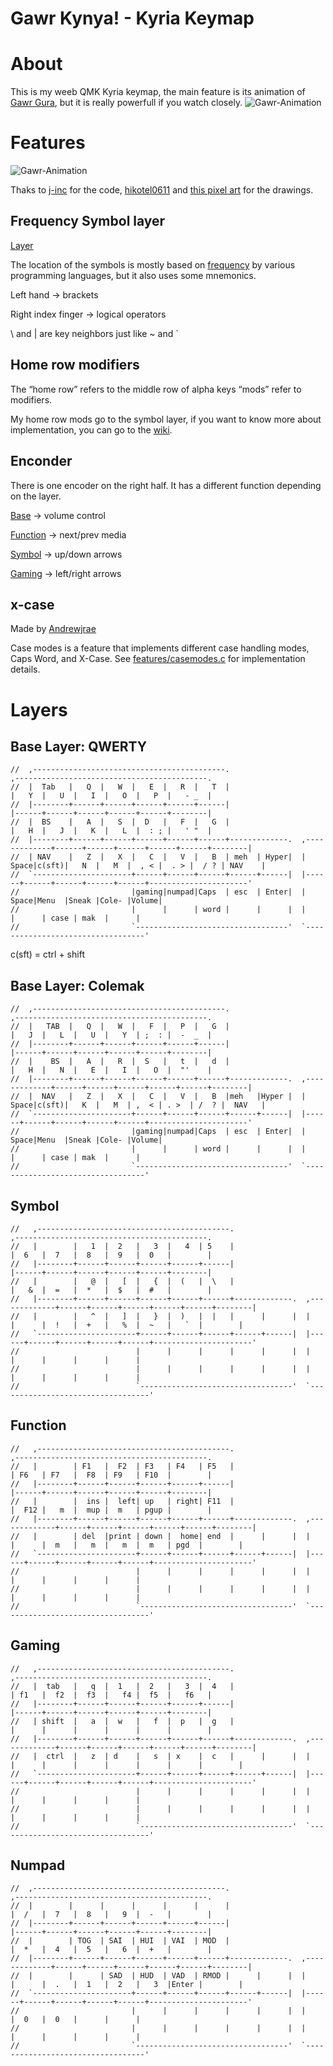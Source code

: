 # Gawr Kynya! - Kyria Keymap

# About
This is my weeb QMK Kyria keymap, the main feature is its animation of [Gawr Gura](https://twitter.com/gawrgura), but it is really powerfull if you watch closely.
![Gawr-Animation](img/kyria.png)

# Features 

![Gawr-Animation](img/gawr.gif)

Thaks to [j-inc](https://www.reddit.com/r/olkb/comments/h00a8b/i_made_an_oled_animation_of_bongo_cat_that/) for the code, [hikotel0611](https://danbooru.donmai.us/posts/4196461) and [this pixel art](https://www.pinterest.fr/pin/373095150361478394/) for the drawings.
## Frequency Symbol layer 
[Layer](#Symbol) 

The location of the symbols is mostly based on [frequency](http://xahlee.info/comp/computer_language_char_distribution.html) by various programming languages, but it also uses some mnemonics. 

Left hand -> brackets 

Right index finger -> logical operators 

 \ and | are key neighbors just like ~ and `

## Home row modifiers
The “home row” refers to the middle row of alpha keys “mods” refer to modifiers.

My home row mods go to the symbol layer, if you want to know more about implementation, you can go to the [wiki](https://precondition.github.io/home-row-mods).

## Enconder

There is one encoder on the right half. It has a different function depending on the layer.

[Base](#Layers) -> volume control

[Function](#Function) -> next/prev media 

[Symbol](#Symbol) -> up/down arrows

[Gaming](#Gaming) -> left/right arrows

## x-case 

Made by [Andrewjrae](https://github.com/andrewjrae/kyria-keymap#case-modes)

Case modes is a feature that implements different case handling modes, Caps Word, and X-Case. See [features/casemodes.c](features/casemodes.c) for implementation details.

# Layers 
## Base Layer: QWERTY 
```
//  ,-------------------------------------------.                              ,-------------------------------------------.
//  |  Tab   |   Q  |   W  |   E  |   R  |   T  |                              |   Y  |   U  |   I  |   O  |   P  |   - _  |
//  |--------+------+------+------+------+------|                              |------+------+------+------+------+--------|
//  |  BS    |   A  |   S  |  D   |   F  |   G  |                              |   H  |   J  |   K  |   L  |  : ; |   ' "  |
//  |--------+------+------+------+------+------+-------------.  ,-------------+------+------+------+------+------+--------|
//  | NAV    |   Z  |   X  |   C  |   V  |   B  | meh  | Hyper|  | Space|c(sft)|   N  |   M  |  , < |  . > |  / ? | NAV    |
//  `----------------------+------+------+------+------+------|  |------+------+------+------+------+----------------------'
//                         |gaming|numpad|Caps  | esc  | Enter|  | Space|Menu  |Sneak |Cole- |Volume|    
//                         |      |      | word |      |      |  |      |      | case | mak  |      |          
//                         `----------------------------------'  `----------------------------------'    
```

c(sft) = ctrl + shift

## Base Layer: Colemak 

```
//  ,-------------------------------------------.                              ,-------------------------------------------.
//  |   TAB  |   Q  |   W  |   F  |   P  |   G  |                              |   J  |   L  |   U  |   Y  | ;  : |  -  _  |
//  |--------+------+------+------+------+------|                              |------+------+------+------+------+--------|
//  |    BS  |   A  |   R  |  S   |   t  |   d  |                              |   H  |   N  |   E  |   I  |   O  |  "'    |
//  |--------+------+------+------+------+------+-------------.  ,-------------+------+------+------+------+------+--------|
//  |  NAV   |   Z  |   X  |   C  |   V  |   B  |meh   |Hyper |  | Space|c(sft)|   K  |   M  | ,  < | . >  | /  ? |  NAV   |
//  `----------------------+------+------+------+------+------|  |------+------+------+------+------+----------------------'
//                         |gaming|numpad|Caps  | esc  | Enter|  | Space|Menu  |Sneak |Cole- |Volume|    
//                         |      |      | word |      |      |  |      |      | case | mak  |      |          
//                         `----------------------------------'  `----------------------------------'        
``` 

## Symbol  

```
//   ,-------------------------------------------.                              ,-------------------------------------------.
//   |        |   1  |  2   |   3  |   4  | 5    |                              |  6   |  7   |  8   |  9   |  0   |        |
//   |--------+------+------+------+------+------|                              |------+------+------+------+------+--------|
//   |        |   @  |   [  |   {  |  (   |  \   |                              |   &  |  =   |  *   |  $   |  #   |        |
//   |--------+------+------+------+------+------+-------------.  ,-------------+------+------+------+------+------+--------|
//   |        |   ^  |   ]  |   }  |  )   |  |   |      |      |  |      |      |  !   |  +   |   %  |  ~   |   `  |        |
//   `----------------------+------+------+------+------+------|  |------+------+------+------+------+----------------------'
//                          |      |      |      |      |      |  |      |      |      |      |      |
//                          |      |      |      |      |      |  |      |      |      |      |      |
//                          `----------------------------------'  `----------------------------------'
``` 

## Function 
```
//   ,-------------------------------------------.                              ,-------------------------------------------.
//   |        | F1   |  F2  | F3   | F4   | F5   |                              | F6   | F7   |  F8  | F9   | F10  |        |
//   |--------+------+------+------+------+------|                              |------+------+------+------+------+--------|
//   |        |  ins |  left| up   | right| F11  |                              |  F12 |   m  |  mup |  m   | pgup |        |
//   |--------+------+------+------+------+------+-------------.  ,-------------+------+------+------+------+------+--------|
//   |        | del  |print | down |  home| end  |      |      |  |      |      |  m   |   m  |   m  |  m   | pgd  |        |
//   `----------------------+------+------+------+------+------|  |------+------+------+------+------+----------------------'
//                          |      |      |      |      |      |  |      |      |      |      |      |
//                          |      |      |      |      |      |  |      |      |      |      |      |
//                          `----------------------------------'  `----------------------------------'

```
## Gaming  
```
//   ,-------------------------------------------.                              ,-------------------------------------------.
//   |  tab   |   q  |  1   |  2   |   3  |  4   |                              | f1   |  f2  |  f3  |   f4 |  f5  |   f6   |
//   |--------+------+------+------+------+------|                              |------+------+------+------+------+--------|
//   | shift  |   a  |  w   |   f  |  p   |  g   |                              |      |      |      |      |      |        |
//   |--------+------+------+------+------+------+-------------.  ,-------------+------+------+------+------+------+--------|
//   |  ctrl  |   z  | d    |   s  | x    |  c   |      |      |  |      |      |      |      |      |      |      |        |
//   `----------------------+------+------+------+------+------|  |------+------+------+------+------+----------------------'
//                          |      |      |      |      |      |  |      |      |      |      |      |
//                          |      |      |      |      |      |  |      |      |      |      |      |
//                          `----------------------------------'  `----------------------------------' 
```
## Numpad 
```
//  ,-------------------------------------------.                              ,-------------------------------------------.
//  |        |      |      |      |      |      |                              |  /   |  7   |  8   |   9  |  -   |        |
//  |--------+------+------+------+------+------|                              |------+------+------+------+------+--------|
//  |        | TOG  | SAI  | HUI  | VAI  | MOD  |                              |  *   |  4   |  5   |   6  |  +   |        |
//  |--------+------+------+------+------+------+-------------.  ,-------------+------+------+------+------+------+--------|
//  |        |      | SAD  | HUD  | VAD  | RMOD |      |      |  |      |      |  .   |  1   |  2   |   3  |Enter |        |
//  `----------------------+------+------+------+------+------|  |------+------+------+------+------+----------------------'
//                         |      |      |      |      |      |  |      |  0   |  0   |      |      |
//                         |      |      |      |      |      |  |      |      |      |      |      |
//                         `----------------------------------'  `----------------------------------'

```
